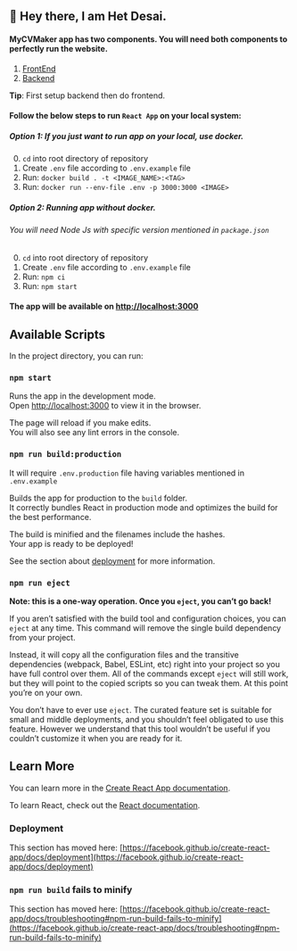 ## 👋 Hey there, I am Het Desai.

#### MyCVMaker app has two components. You will need both components to perfectly run the website.

1. [FrontEnd](https://github.com/devhd9/MyCVMaker-FrontEnd)
2. [Backend](https://github.com/devhd9/MyCVMaker-Backend)

**Tip**: First setup backend then do frontend.

#### Follow the below steps to run `React App` on your local system:

##### Option 1: If you just want to run app on your local, use docker.

0. `cd` into root directory of repository
1. Create `.env` file according to `.env.example` file
2. Run: `docker build . -t <IMAGE_NAME>:<TAG>`
3. Run: `docker run --env-file .env -p 3000:3000 <IMAGE>`

##### Option 2: Running app without docker.

###### You will need Node Js with specific version mentioned in `package.json`

0. `cd` into root directory of repository
1. Create `.env` file according to `.env.example` file
2. Run: `npm ci`
3. Run: `npm start`

#### The app will be available on [http://localhost:3000](http://localhost:3000)
## Available Scripts

In the project directory, you can run:

### `npm start`

Runs the app in the development mode.\
Open [http://localhost:3000](http://localhost:3000) to view it in the browser.

The page will reload if you make edits.\
You will also see any lint errors in the console.

### `npm run build:production`

It will require `.env.production` file having variables mentioned in `.env.example`

Builds the app for production to the `build` folder.\
It correctly bundles React in production mode and optimizes the build for the best performance.

The build is minified and the filenames include the hashes.\
Your app is ready to be deployed!

See the section about [deployment](https://facebook.github.io/create-react-app/docs/deployment) for more information.

### `npm run eject`

**Note: this is a one-way operation. Once you `eject`, you can’t go back!**

If you aren’t satisfied with the build tool and configuration choices, you can `eject` at any time. This command will remove the single build dependency from your project.

Instead, it will copy all the configuration files and the transitive dependencies (webpack, Babel, ESLint, etc) right into your project so you have full control over them. All of the commands except `eject` will still work, but they will point to the copied scripts so you can tweak them. At this point you’re on your own.

You don’t have to ever use `eject`. The curated feature set is suitable for small and middle deployments, and you shouldn’t feel obligated to use this feature. However we understand that this tool wouldn’t be useful if you couldn’t customize it when you are ready for it.

## Learn More

You can learn more in the [Create React App documentation](https://facebook.github.io/create-react-app/docs/getting-started).

To learn React, check out the [React documentation](https://reactjs.org/).

### Deployment

This section has moved here: [https://facebook.github.io/create-react-app/docs/deployment](https://facebook.github.io/create-react-app/docs/deployment)

### `npm run build` fails to minify

This section has moved here: [https://facebook.github.io/create-react-app/docs/troubleshooting#npm-run-build-fails-to-minify](https://facebook.github.io/create-react-app/docs/troubleshooting#npm-run-build-fails-to-minify)
